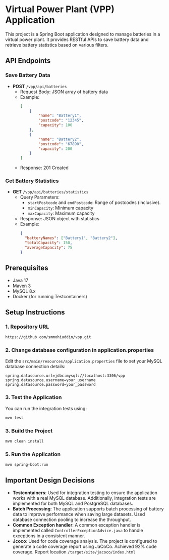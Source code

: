 # Virtual Power Plant (VPP) Application

This project is a Spring Boot application designed to manage batteries in a virtual power plant. It provides RESTful APIs to save battery data and retrieve battery statistics based on various filters.

## API Endpoints
### Save Battery Data
- **POST** `/vpp/api/batteries`
  - Request Body: JSON array of battery data
  - Example:
    ```json
    [
        {
            "name": "Battery1",
            "postcode": "12345",
            "capacity": 100
        },
        {
            "name": "Battery2",
            "postcode": "67890",
            "capacity": 200
        }
    ]
    ```
  - Response: 201 Created

### Get Battery Statistics
- **GET** `/vpp/api/batteries/statistics`
  - Query Parameters:
    - `startPostcode` and `endPostcode`: Range of postcodes (inclusive).
    - `minCapacity`: Minimum capacity
    - `maxCapacity`: Maximum capacity
  - Response: JSON object with statistics
  - Example:
    ```json
    { 
      "batteryNames": ["Battery1", "Battery2"],
      "totalCapacity": 150,
      "averageCapacity": 75
    }
    ```

## Prerequisites
- Java 17
- Maven 3
- MySQL 8.x
- Docker (for running Testcontainers)

## Setup Instructions

### 1. Repository URL
```bash
https://github.com/smmohiuddin/vpp.git
```

### 2. Change database configuration in application.properties
Edit the `src/main/resources/application.properties` file to set your MySQL database connection details:
```properties
spring.datasource.url=jdbc:mysql://localhost:3306/vpp
spring.datasource.username=your_username
spring.datasource.password=your_password
```
### 3. Test the Application
You can run the integration tests using:
```bash
mvn test
```

### 3. Build the Project
```bash
mvn clean install
```

### 5. Run the Application
```bash
mvn spring-boot:run
```

## Important Design Decisions
- **Testcontainers**: Used for integration testing to ensure the application works with a real MySQL database. Additionally, integration tests are implemented for both MySQL and PostgreSQL databases.
- **Batch Processing**: The application supports batch processing of battery data to improve performance when saving large datasets. Used database connection pooling to increase the throughput.
- **Common Exception handler**: A common exception handler is implemented called ``ControllerExceptionAdvice.java`` to handle exceptions in a consistent manner.
- **Jcoco**: Used for code coverage analysis. The project is configured to generate a code coverage report using JaCoCo. Achieved 92% code coverage. Report location ``/target/site/jacoco/index.html`` 